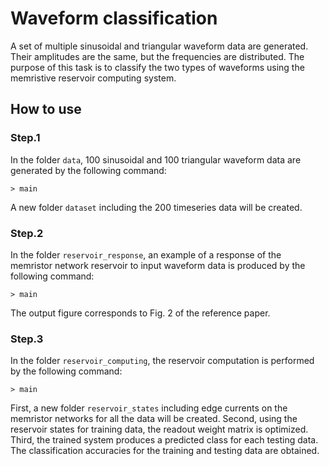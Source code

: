 # Waveform classification
A set of multiple sinusoidal and triangular waveform data are generated. 
Their amplitudes are the same, but the frequencies are distributed. 
The purpose of this task is to classify the two types of waveforms using the memristive reservoir computing system.

  ## How to use
  ### Step.1
  In the folder  ```data```, 100 sinusoidal and 100 triangular waveform data are generated by the following command:
  ```
  > main
  ```
  
  A new folder ```dataset``` including the 200 timeseries data will be created.
  
  ### Step.2
  In the folder ```reservoir_response```, an example of a response of the memristor network reservoir to input waveform data is produced by the following command:
  ```
  > main
  ```
  
  The output figure corresponds to Fig. 2 of the reference paper.
  
  
  ### Step.3 
  In the folder ```reservoir_computing```, the reservoir computation is performed by the following command:
  ```
  > main
  ```
  
  First, a new folder ```reservoir_states``` including edge currents on the memristor networks for all the data will be created.
  Second, using the reservoir states for training data, the readout weight matrix is optimized.
  Third, the trained system produces a predicted class for each testing data.
  The classification accuracies for the training and testing data are obtained.
  
  
